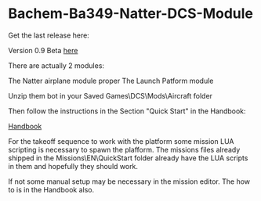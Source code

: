 # Bachem-Ba349-Natter-DCS-Module

Get the last release here:

Version 0.9 Beta [here]()

There are actually 2 modules:

The Natter airplane module proper
The Launch Patform module

Unzip them bot in your Saved Games\DCS\Mods\Aircraft folder

Then follow the instructions in the Section "Quick Start" in the Handbook:

[Handbook]()

For the takeoff sequence to work with the platform some mission LUA scripting is necessary to spawn the plafform.
The missions files already shipped in the Missions\EN\QuickStart folder already have the LUA scripts in them and hopefully they should work.

If not some manual setup may be necessary in the mission editor. The how to is in the Handbook also.

